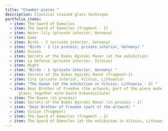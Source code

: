 ```yaml
---
title: "Chamber pieces "
description: Classical stained glass technique
portfolio_items:
  - item: The Sword of Damocles
  - item: The Sword of Damocles (fragment - 1)
  - item: Water lily (private interior, Germany)
  - item: Game
  - item: Birds - 2 (private interior, Germany)
  - item: "Birds - 2 (in process; private interior, Germany) "
  - item: Vision
  - item: Secrets of the Dukes Oginski Manor (at the exhibition)
  - item: La Défense (private interior, Vilnius)
  - item: Night
  - item: "Birds - 1 (private interior, Germany) "
  - item: Secrets of the Dukes Oginski Manor (fragment-1)
  - item: City (private interior, Vilnius, Lithuania)
  - item: "The Queen (at the exhibition in Vilnius, Lithuania - 2) "
  - item: Dear Brother of Freedom (the artwork; part of the piece made of molded
      glass; together with Saule Urbanavičiute)
  - item: The Queen (in process)
  - item: Secrets of the Dukes Oginski Manor (in process - 1)
  - item: "Dear Brother of Freedom (part of the artwork) "
  - item: Vision (fragment)
  - item: The Sword of Damocles (fragment - 2)
  - item: The Sword of Damocles (at the exhibition in Vilnius, Lithuania)
---
```

